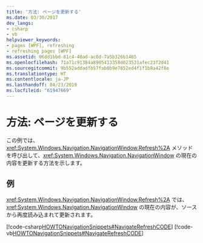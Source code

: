 ```yaml
---
title: '方法: ページを更新する'
ms.date: 03/30/2017
dev_langs:
- csharp
- vb
helpviewer_keywords:
- pages [WPF], refreshing
- refreshing pages [WPF]
ms.assetid: 06dd1bbd-81c4-40ad-ac0d-7a5b326b1465
ms.openlocfilehash: 71a71c91384a8905413358d023531afec23f2d41
ms.sourcegitcommit: 9b552addadfb57fab0b9e7852ed4f1f1b8a42f8e
ms.translationtype: HT
ms.contentlocale: ja-JP
ms.lasthandoff: 04/23/2019
ms.locfileid: "61947669"
---
```

# <a name="how-to-refresh-a-page"></a>方法: ページを更新する
この例では、<xref:System.Windows.Navigation.NavigationWindow.Refresh%2A> メソッドを呼び出して、<xref:System.Windows.Navigation.NavigationWindow> の現在の内容を更新する方法を示します。  
  
## <a name="example"></a>例  
 <xref:System.Windows.Navigation.NavigationWindow.Refresh%2A> では、<xref:System.Windows.Navigation.NavigationWindow> の現在の内容が、ソースから再度読み込まれて更新されます。  
  
 [!code-csharp[HOWTONavigationSnippets#NavigateRefreshCODE](~/samples/snippets/csharp/VS_Snippets_Wpf/HOWTONavigationSnippets/CSharp/MainWindow.xaml.cs#navigaterefreshcode)]
 [!code-vb[HOWTONavigationSnippets#NavigateRefreshCODE](~/samples/snippets/visualbasic/VS_Snippets_Wpf/HOWTONavigationSnippets/visualbasic/mainwindow.xaml.vb#navigaterefreshcode)]
